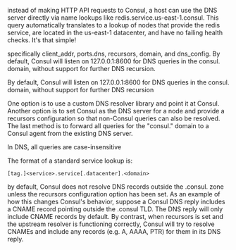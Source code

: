 instead of making HTTP API requests to Consul, a host can use the DNS server directly via name lookups like redis.service.us-east-1.consul. This query automatically translates to a lookup of nodes that provide the redis service, are located in the us-east-1 datacenter, and have no failing health checks. It's that simple!

specifically client_addr, ports.dns, recursors, domain, and dns_config. By default, Consul will listen on 127.0.0.1:8600 for DNS queries in the consul. domain, without support for further DNS recursion.

By default, Consul will listen on 127.0.0.1:8600 for DNS queries in the consul. domain, without support for further DNS recursion

One option is to use a custom DNS resolver library and point it at Consul. 
Another option is to set Consul as the DNS server for a node and provide a recursors configuration so that non-Consul queries can also be resolved. 
The last method is to forward all queries for the "consul." domain to a Consul agent from the existing DNS server.

In DNS, all queries are case-insensitive

The format of a standard service lookup is:
```
[tag.]<service>.service[.datacenter].<domain>
```

by default, Consul does not resolve DNS records outside the .consul. zone unless the recursors configuration option has been set. As an example of how this changes Consul's behavior, suppose a Consul DNS reply includes a CNAME record pointing outside the .consul TLD. The DNS reply will only include CNAME records by default. By contrast, when recursors is set and the upstream resolver is functioning correctly, Consul will try to resolve CNAMEs and include any records (e.g. A, AAAA, PTR) for them in its DNS reply.

